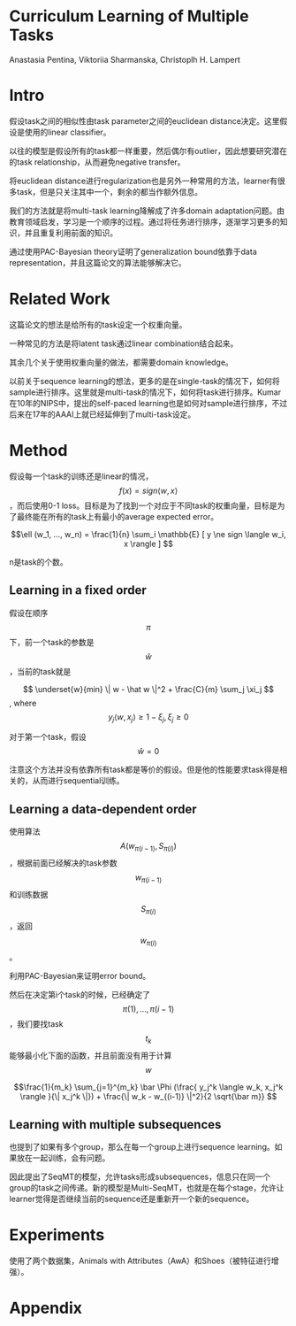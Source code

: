 # Curriculum Learning of Multiple Tasks

Anastasia Pentina, Viktoriia Sharmanska, Christoplh H. Lampert

# Intro

假设task之间的相似性由task parameter之间的euclidean distance决定。这里假设是使用的linear classifier。

以往的模型是假设所有的task都一样重要，然后偶尔有outlier，因此想要研究潜在的task relationship，从而避免negative transfer。

将euclidean distance进行regularization也是另外一种常用的方法，learner有很多task，但是只关注其中一个，剩余的都当作额外信息。

我们的方法就是将multi-task learning降解成了许多domain adaptation问题。由教育领域启发，学习是一个顺序的过程。通过将任务进行排序，逐渐学习更多的知识，并且重复利用前面的知识。

通过使用PAC-Bayesian theory证明了generalization bound依靠于data representation，并且这篇论文的算法能够解决它。

# Related Work

这篇论文的想法是给所有的task设定一个权重向量。

一种常见的方法是将latent task通过linear combination结合起来。

其余几个关于使用权重向量的做法，都需要domain knowledge。

以前关于sequence learning的想法，更多的是在single-task的情况下，如何将sample进行排序。这里就是multi-task的情况下，如何将task进行排序。Kumar在10年的NIPS中，提出的self-paced learning也是如何对sample进行排序，不过后来在17年的AAAI上就已经延伸到了multi-task设定。

# Method

假设每一个task的训练还是linear的情况，$$f(x) = sign \langle w, x \rangle $$，而后使用0-1 loss。目标是为了找到一个对应于不同task的权重向量，目标是为了最终能在所有的task上有最小的average expected error。

$$\ell (w_1, ..., w_n) = \frac{1}{n} \sum_i \mathbb{E} [ y \ne sign \langle w_i, x \rangle ] $$

n是task的个数。

## Learning in a fixed order

假设在顺序$$\pi$$下，前一个task的参数是$$\hat w$$，当前的task就是

$$ \underset{w}{min} \| w - \hat w \|^2 + \frac{C}{m} \sum_j \xi_j $$, where $$y_j \langle w, x_j \rangle \ge 1 - \xi_j, \xi_j \ge 0$$

对于第一个task，假设$$\hat w = 0$$

注意这个方法并没有依靠所有task都是等价的假设。但是他的性能要求task得是相关的，从而进行sequential训练。

## Learning a data-dependent order

使用算法$$A(w_{\pi(i-1)}, S_{\pi(i)})$$，根据前面已经解决的task参数$$w_{\pi(i-1)}$$和训练数据$$S_{\pi(i)}$$，返回$$w_{\pi(i)}$$。

利用PAC-Bayesian来证明error bound。

然后在决定第i个task的时候，已经确定了$$\pi(1), ..., \pi(i-1)$$，我们要找task $$t_k$$能够最小化下面的函数，并且前面没有用于计算$$w$$

$$\frac{1}{m_k} \sum_{j=1}^{m_k} \bar \Phi (\frac{ y_j^k \langle w_k, x_j^k \rangle }{\| x_j^k \|}) + \frac{\| w_k - w_{(i-1)} \|^2}{2 \sqrt{\bar m}} $$

## Learning with multiple subsequences

也提到了如果有多个group，那么在每一个group上进行sequence learning。如果放在一起训练，会有问题。

因此提出了SeqMT的模型，允许tasks形成subsequences，信息只在同一个group的task之间传递。新的模型是Multi-SeqMT，也就是在每个stage，允许让learner觉得是否继续当前的sequence还是重新开一个新的sequence。

# Experiments

使用了两个数据集，Animals with Attributes（AwA）和Shoes（被特征进行增强）。

# Appendix

